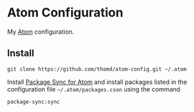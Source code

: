 Atom Configuration
=====================

My [Atom](https://atom.io/) configuration.

## Install

    git clone https://github.com/thomd/atom-config.git ~/.atom

Install [Package Sync for Atom](https://atom.io/packages/package-sync) and install packages listed in the
configuration file `~/.atom/packages.cson` using the command

    package-sync:sync
